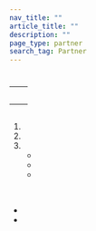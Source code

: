 ```yaml
---
nav_title: ""
article_title: ""
description: ""
page_type: partner
search_tag: Partner
---
```


# 

>  

## 

|  |  |
| --- | --- |
|  |  |
|  |   |
|  | 
|  |  | 
|  |   |


## 



### 





####  





####  

1. 
2. 
3. 
    - 
    - 
    -  <br><br>


  



 







### 

 







## 

-   
- 









